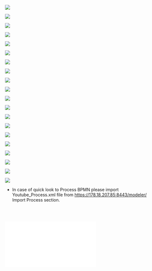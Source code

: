 ﻿


![](/files/ebae758e31f0e0b0f452363c1f421e90-0.jpg)

![](/files/ebae758e31f0e0b0f452363c1f421e90-1.jpg)

![](/files/ebae758e31f0e0b0f452363c1f421e90-2.jpg)

![](/files/ebae758e31f0e0b0f452363c1f421e90-3.jpg)

![](/files/ebae758e31f0e0b0f452363c1f421e90-4.jpg)

![](/files/ebae758e31f0e0b0f452363c1f421e90-5.jpg)

![](/files/ebae758e31f0e0b0f452363c1f421e90-6.jpg)

![](/files/ebae758e31f0e0b0f452363c1f421e90-7.jpg)

![](/files/ebae758e31f0e0b0f452363c1f421e90-8.jpg)

![](/files/ebae758e31f0e0b0f452363c1f421e90-9.jpg)

![](/files/ebae758e31f0e0b0f452363c1f421e90-10.jpg)

![](/files/ebae758e31f0e0b0f452363c1f421e90-11.jpg)

![](/files/ebae758e31f0e0b0f452363c1f421e90-12.jpg)

![](/files/ebae758e31f0e0b0f452363c1f421e90-13.jpg)

![](/files/ebae758e31f0e0b0f452363c1f421e90-14.jpg)

![](/files/ebae758e31f0e0b0f452363c1f421e90-15.jpg)

![](/files/ebae758e31f0e0b0f452363c1f421e90-16.jpg)

![](/files/ebae758e31f0e0b0f452363c1f421e90-17.jpg)

![](/files/ebae758e31f0e0b0f452363c1f421e90-18.jpg)

![](/files/ebae758e31f0e0b0f452363c1f421e90-19.jpg)

* In case of quick look to Process BPMN please import Youtube_Process.xml file from https://178.18.207.85:8443/modeler/  Import Process section.
<br>
<br>

![Click to download file](/files/Youtube_Process.xml)
